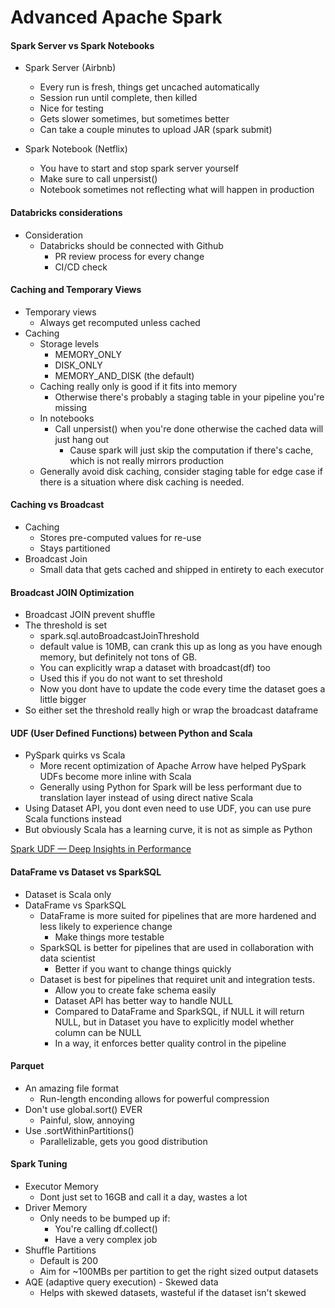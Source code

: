 # Advanced Apache Spark

#### Spark Server vs Spark Notebooks

- Spark Server (Airbnb)
    - Every run is fresh, things get uncached automatically
    - Session run until complete, then killed
    - Nice for testing
    - Gets slower sometimes, but sometimes better
    - Can take a couple minutes to upload JAR (spark submit)

- Spark Notebook (Netflix)
    - You have to start and stop spark server yourself
    - Make sure to call unpersist()
    - Notebook sometimes not reflecting what will happen in production

#### Databricks considerations

- Consideration
    - Databricks should be connected with Github
        - PR review process for every change
        - CI/CD check

#### Caching and Temporary Views

- Temporary views
    - Always get recomputed unless cached
- Caching
    - Storage levels
        - MEMORY_ONLY
        - DISK_ONLY
        - MEMORY_AND_DISK (the default)
    - Caching really only is good if it fits into memory
        - Otherwise there's probably a staging table in your pipeline you're missing
    - In notebooks
        - Call unpersist() when you're done otherwise the cached data will just hang out
            - Cause spark will just skip the computation if there's cache, which is not really mirrors production
    - Generally avoid disk caching, consider staging table for edge case if there is a situation where disk caching is needed.

#### Caching vs Broadcast

- Caching
    - Stores pre-computed values for re-use
    - Stays partitioned
- Broadcast Join
    - Small data that gets cached and shipped in entirety to each executor

#### Broadcast JOIN Optimization

- Broadcast JOIN prevent shuffle
- The threshold is set
    - spark.sql.autoBroadcastJoinThreshold
    - default value is 10MB, can crank this up as long as you have enough memory, but definitely not tons of GB.
    - You can explicitly wrap a dataset with broadcast(df) too
     - Used this if you do not want to set threshold
     - Now you dont have to update the code every time the dataset goes a little bigger
- So either set the threshold really high or wrap the broadcast dataframe

#### UDF (User Defined Functions) between Python and Scala

- PySpark quirks vs Scala
    - More recent optimization of Apache Arrow have helped PySpark UDFs become more inline with Scala
    - Generally using Python for Spark will be less performant due to translation layer instead of using direct native Scala
- Using Dataset API, you dont even need to use UDF, you can use pure Scala functions instead
- But obviously Scala has a learning curve, it is not as simple as Python

[Spark UDF — Deep Insights in Performance](https://medium.com/quantumblack/spark-udf-deep-insights-in-performance-f0a95a4d8c62)

#### DataFrame vs Dataset vs SparkSQL

- Dataset is Scala only
- DataFrame vs SparkSQL
    - DataFrame is more suited for pipelines that are more hardened and less likely to experience change
        -   Make things more testable
    - SparkSQL is better for pipelines that are used in collaboration with data scientist
        -   Better if you want to change things quickly
    - Dataset is best for pipelines that requiret unit and integration tests.
        - Allow you to create fake schema easily
        - Dataset API has better way to handle NULL
        - Compared to DataFrame and SparkSQL, if NULL it will return NULL, but in Dataset you have to explicitly model whether column can be NULL
        - In a way, it enforces better quality control in the pipeline

#### Parquet

- An amazing file format
    - Run-length enconding allows for powerful compression
- Don't use global.sort() EVER
    - Painful, slow, annoying
- Use .sortWithinPartitions()
    - Parallelizable, gets you good distribution

#### Spark Tuning

- Executor Memory
    - Dont just set to 16GB and call it a day, wastes a lot
- Driver Memory
    - Only needs to be bumped up if:
        - You're calling df.collect()
        - Have a very complex job
- Shuffle Partitions
    - Default is 200
    - Aim for ~100MBs per partition to get the right sized output datasets
- AQE (adaptive query execution) - Skewed data
    - Helps with skewed datasets, wasteful if the dataset isn't skewed
